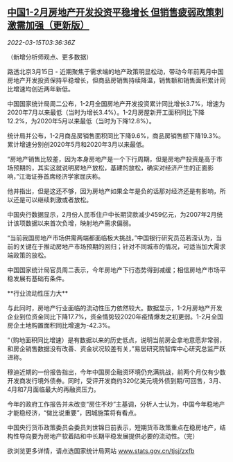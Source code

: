 <!--1647316862000-->
[中国1-2月房地产开发投资平稳增长 但销售疲弱政策刺激需加强（更新版）](https://cn.reuters.com/article/china-real-estate-market-0315-idCNKCS2LC0AK)
------

<div><i>2022-03-15T03:36:36Z</i></div><p>（新增分析师观点、更多数据）</p><p>路透北京3月15日 - 近期聚焦于需求端的地产政策明显松动，带动今年前两月中国房地产开发投资保持平稳增长，但商品房销售持续降温，销售额和销售面积累计同比增速均创近两年新低。</p><p>中国国家统计局周二公布，1-2月全国房地产开发投资累计同比增长3.7%，增速为2020年7月以来最低（当时为增长3.4%）。1-2月房屋新开工面积同比下降12.2%，为2020年5月以来最低（当时为下降12.8%）。</p><p>统计局并公布，1-2月商品房销售面积同比下降9.6%，商品房销售额下降19.3%。累计增速分别创2020年5月和2020年3月以来最低。</p><p>“房地产销售比较差，因为本身房地产是一个下行周期，但是房地产投资是高于市场预期的，其实这就说明房地产放松，基建的放松，确实对经济产生的正面影响，”江海证券首席经济学家屈庆称。</p><p>他并指出，但是这还不够，因为房地产如果全年是负的话那对经济还是有影响，所以还是可以继续刺激或者放松。</p><p>中国央行数据显示，2月份人民币住户中长期贷款减少459亿元，为2007年2月统计该项数据以来首次负增，映射地产需求偏弱。</p><p>“当前我国房地产市场供需两端都面临极大挑战，”中国银行研究员范若滢认为，当前的关键在于推动房地产市场预期的回归；针对不同城市的情况，可适当加大需求端政策的放松。</p><p>中国国家统计局官员周二表示，今年房地产下行态势得到减缓；相信房地产市场平稳发展有基础有条件。</p><p>**行业流动性压力大**</p><p>与此同时，房地产行业面临的流动性压力依然较大。数据显示，1-2月房地产开发企业到位资金同比下降17.7%，资金情势较2020年疫情爆发之初更弱。1-2月全国房企土地购置面积同比增速为-42.3%。</p><p>“（购地面积同比增速）是有数据以来的历史低点，说明当前房企拿地意愿非常弱，和房企销售数据没有改善、资金状况较差有关，”易居研究院智库中心研究总监严跃进称。</p><p>穆迪近期的一份报告指出，今年中国房企融资环境仍充满挑战，前两个月仅有少数开发商发行境外债券。同时，受评开发商约320亿美元境外债到期/可回售，3月、4月和7月面临最大的再融资压力。</p><p>今年的政府工作报告并未改变“房住不炒”主基调，分析人士认为，中国今年稳地产才能稳经济，“做比说重要”，因城施策将有看点。</p><p>中国央行货币政策委员会委员刘世锦日前表示，短期货币政策重点在稳房地产，结构性导向要为房地产软着陆和中长期平稳发展提供必要的流动性。（完）</p><p>欲浏览更多详情，请点选国家统计局网站 <a href="http://www.stats.gov.cn/tjsj/zxfb">www.stats.gov.cn/tjsj/zxfb</a></p>
